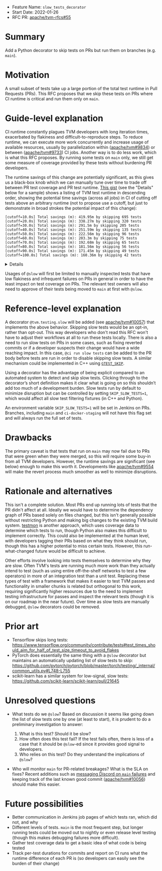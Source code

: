 - Feature Name: `slow_tests_decorator`
- Start Date: 2022-01-26
- RFC PR: [apache/tvm-rfcs#55](https://github.com/apache/tvm-rfcs/pull/55)

# Summary

[summary]: #summary

Add a Python decorator to skip tests on PRs but run them on branches (e.g. `main`).

# Motivation

[motivation]: #motivation

A small subset of tests take up a large portion of the total test runtime in Pull Requests (PRs). This
RFC proposes that we skip these tests on PRs where CI runtime is critical and
run them only on `main`.

# Guide-level explanation

[guide-level-explanation]: #guide-level-explanation

CI runtime constantly plagues TVM developers with long iteration times, exacerbated
by flakiness and difficult-to-reproduce steps. To reduce runtime, we can execute
more work concurrently and increase usage of available resources, usually by
parallelization within ([apache/tvm#9834](https://github.com/apache/tvm/pull/9834))
or between ([apache/tvm#9733](https://github.com/apache/tvm/pull/9733)) CI jobs.
Another way is to do less work, which is what this RFC proposes. By running some
tests on `main` only, we still get some measure of coverage provided by these tests
without burdening PR developers.

The runtime savings of this change are potentially significant, as this gives us
a black-box knob which we can manually tune over time to trade off between PR test
coverage and PR test runtime. [This gist](https://gist.github.com/driazati/e009f09ff44c6bc91c4d95a8e17fd6f1)
(see the "Details" below for a sample) shows a listing of TVM test runtime in descending
order, showing the potential time savings (across all jobs) in CI of cutting
off tests above an arbitrary runtime (not to propose use a cutoff, but just to
demonstrate in broad strokes the potential impact of this change):

```
[cutoff=10.0s] Total savings (m): 419.95m by skipping 695 tests
[cutoff=20.0s] Total savings (m): 338.27m by skipping 320 tests
[cutoff=30.0s] Total savings (m): 291.5m by skipping 205 tests
[cutoff=40.0s] Total savings (m): 251.59m by skipping 135 tests
[cutoff=50.0s] Total savings (m): 222.56m by skipping 96 tests
[cutoff=60.0s] Total savings (m): 203.3m by skipping 75 tests
[cutoff=70.0s] Total savings (m): 192.68m by skipping 65 tests
[cutoff=80.0s] Total savings (m): 181.56m by skipping 56 tests
[cutoff=90.0s] Total savings (m): 171.45m by skipping 49 tests
[cutoff=100.0s] Total savings (m): 160.36m by skipping 42 tests
```

<details>

Top 20 slowest tests of https://gist.github.com/driazati/e009f09ff44c6bc91c4d95a8e17fd6f1

```
runtime (s)	file	test
1044.31	tests/python/frontend/tensorflow/test_forward.py	test_forward_broadcast_args
697.41	tests/python/frontend/tensorflow/test_forward.py	test_forward_broadcast_to
624.77	tests/python/frontend/tensorflow/test_forward.py	test_forward_ssd
567.74	tests/python/frontend/tflite/test_forward.py	test_all_elemwise
433.44	tests/python/topi/python/test_topi_upsampling.py	test_upsampling3d
329.4	tests/python/topi/python/test_topi_conv2d_int8.py	test_conv2d_nchw
326.02	tests/python/frontend/pytorch/test_object_detection.py	test_detection_models
282.74	tests/python/frontend/tflite/test_forward.py	test_forward_transpose_conv
280.26	tests/python/topi/python/test_topi_conv2d_hwnc_tensorcore.py	test_conv2d_hwnc_tensorcore
277.15	tests/python/topi/python/test_topi_conv3d_transpose_ncdhw.py	test_conv3d_transpose_ncdhw
249.39	tests/python/topi/python/test_topi_conv2d_NCHWc.py	test_conv2d_NCHWc
243.81	tests/python/relay/test_py_converter.py	test_global_recursion
227.9	tests/python/frontend/pytorch/test_forward.py	test_segmentation_models
194.23	tests/python/relay/test_op_level6.py	test_topk
183.41	tests/python/frontend/tensorflow/test_forward.py	test_forward_ptb
178.62	tests/python/relay/test_py_converter.py	test_global_recursion
171.25	tests/python/frontend/pytorch/qnn_test.py	test_quantized_imagenet
169.2	tests/python/frontend/tensorflow/test_forward.py	test_forward_resnetv2
169.13	tests/python/topi/python/test_topi_conv2d_int8.py	test_conv2d_nhwc
```

</details>

Usages of `@slow` will first be limited to manually inspected tests that have
low flakiness and infrequent failures on PRs in general in order to have the
least impact on test coverage on PRs. The relevant test owners will also need
to approve of their tests being moved to `main` at first with `@slow`.

# Reference-level explanation

[reference-level-explanation]: #reference-level-explanation

A decorator `@tvm.testing.slow` will be added (see [apache/tvm#10057](https://github.com/apache/tvm/pull/10057)) that implements
the above behavior. Skipping slow tests would be an opt-in, rather than opt-out.
This way developers who don't read this RFC won't have to adjust their workflows
at all to run these tests locally. There is also a need to run slow tests on PRs
in some cases, such as fixing reverted commits or if a developer suspects their
change would have a wide reaching impact. In this case, `@ci run slow tests` can
be added to the PR body before tests are run in order to disable skipping slow tests.
A similar mechanism could be implemented in C++ using [`GTEST_SKIP`](https://github.com/google/googletest/blob/main/docs/advanced.md#skipping-test-execution).

Using a decorator has the advantage of being explicit compared to an automated system
to detect and skip slow tests. Clicking through to the decorator’s short definition
makes it clear what is going on so this shouldn’t add too much of a development burden.
Slow tests run by default to minimize disruption but can be controlled by setting
`SKIP_SLOW_TESTS=1`, which would affect all slow test filtering fixtures (in C++ and Python).

An environment variable `SKIP_SLOW_TESTS=1` will be set in Jenkins on PRs. Branches,
including `main` and `ci-docker-staging` will not have this flag set and will
always run the full set of tests.

# Drawbacks

[drawbacks]: #drawbacks

The primary caveat is that tests that run on `main` may now fail due to PRs that
were green when they were merged, so this will require some buy-in from all TVM
developers. However, the runtime savings are significant (see below) enough to make
this worth it. Developments like [apache/tvm#9554](https://github.com/apache/tvm/pull/9554) will make the revert process much
smoother as well to minimize disruptions.

# Rationale and alternatives

[rationale-and-alternatives]: #rationale-and-alternatives

This isn't a complete solution. Most PRs end up running lots of tests that the
PR didn't affect at all. Ideally we would have to determine the dependency graph
of PRs based solely on files changed, but this isn't generally possible without
restricting Python and making big changes to the existing TVM build system.
[testmon](https://testmon.org/) is another approach, which uses coverage data to
determine which tests to run, though Python also makes this difficult to implement correctly.
This could also be implemented at the human level, with developers tagging their
PRs based on what they think should run, though this has a higher potential to
miss certain tests. However, this run-what-changed future would be difficult to
achieve.

Other efforts involve looking into tests themselves to determine why they are slow.
Often TVM's tests are running much more work than they actually intend to test
(such as using entire off-the-shelf networks to test a few operators) in
more of an integration test than a unit test. Replacing these types of test with
a framework that makes it easier to test TVM passes and functionality in smaller
chunks is related but orthogonal to this work, requiring significantly higher
resources due to the need to implement testing infrastructure for passes and
inspect the relevant tests (though it is on our roadmap in the near future).
Over time as slow tests are manually debugged, `@slow` decorators could be removed.

# Prior art

[prior-art]: #prior-art

- Tensorflow skips long tests: https://www.tensorflow.org/community/contribute/tests#test_times_should_aim_for_half_of_test_size_timeout_to_avoid_flakes
- PyTorch does essentially the same thing with a `@slow` decorator but maintains
  an automatically updating list of slow tests to skip:
  https://github.com/pytorch/pytorch/blob/master/torch/testing/_internal/common_utils.py#L748-L755
- scikit-learn has a similar system for low-signal, slow tests: https://github.com/scikit-learn/scikit-learn/pull/21645

# Unresolved questions

[unresolved-questions]: #unresolved-questions

- What tests do we `@slow`? Based on discussion it seems like going down the list of slow tests one by one (at least to start), it is prudent to do a preliminary investigation to answer:

  1. What is this test? Should it be slow?
  2. How often does this test fail? If the test fails often, there is less of a case that it should be `@slow`-ed since it provides good signal to developers.
  3. Who relies on this test? Do they understand the implications of `@slow`?

- Who will monitor `main` for PR-related breakages? What is the SLA on fixes? Recent additions such as [messaging Discord on `main` failures](https://github.com/tlc-pack/ci-monitoring) and keeping track of the last known good commit ([apache/tvm#10056](https://github.com/apache/tvm/pull/10056)) should make this easier.

# Future possibilities

[future-possibilities]: #future-possibilities

- Better communication in Jenkins job pages of which tests ran, which did not, and why
- Different levels of tests. `main` is the most frequent step, but longer running tests could be moved out to nightly or even release level testing (though this makes debugging failures more difficult).
- Gather test coverage data to get a basic idea of what code is being tested
- Track per-test durations for commits and report on CI runs what the runtime difference of each PR is (so developers can easily see the burden of their change)

